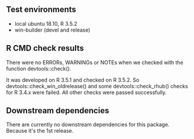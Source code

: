 ## Test environments

* local ubuntu 18.10, R 3.5.2
* win-builder (devel and release)

## R CMD check results

There were no ERRORs, WARNINGs or NOTEs when we checked with the function devtools::check().

It was developed on R 3.5.1 and checked on R 3.5.2. So devtools::check_win_oldrelease() and some devtools::check_rhub() checks for R 3.4.x were failed. All other checks were passed successfully.

## Downstream dependencies

There are currently no downstream dependencies for this package. Because it's the 1st release.

